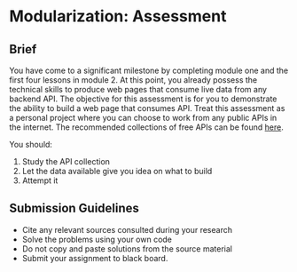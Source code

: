 # Modularization: Assessment

## Brief

You have come to a significant milestone by completing module one and the first four lessons in module 2. At this point, you already possess the technical skills to produce web pages that consume live data from any backend API. The objective for this assessment is for you to demonstrate the ability to build a web page that consumes API. Treat this assessment as a personal project where you can choose to work from any public APIs in the internet. The recommended collections of free APIs can be found [here](https://rapidapi.com/collection/list-of-free-apis).

You should:
1. Study the API collection
1. Let the data available give you idea on what to build
1. Attempt it

## Submission Guidelines

- Cite any relevant sources consulted during your research
- Solve the problems using your own code
- Do not copy and paste solutions from the source material
- Submit your assignment to black board.

